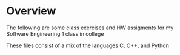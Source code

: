 # Overview
The following are some class exercises and HW assigments for my Software Engineering 1 class in college

These files consist of a mix of the languages C, C++, and Python
